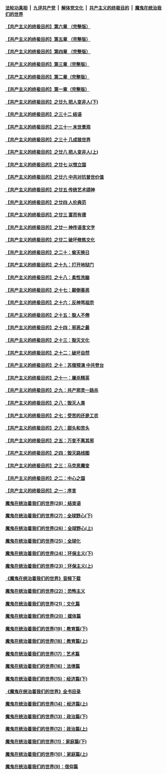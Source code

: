 ####  [法轮功真相](../../../../basic/blob/master/README.md?t=07070902) &nbsp;|&nbsp; [九评共产党](../../../../9ping.md/blob/master/README.md?t=07070902) &nbsp;|&nbsp; [解体党文化](../../../../jtdwh.md/blob/master/README.md?t=07070902)  &nbsp;|&nbsp; [共产主义的终极目的](../../../../gczydzjmd.md/blob/master/README.md?t=07070902) &nbsp;|&nbsp; [魔鬼在统治我们的世界](../../../../mgztzwmdsj.md/blob/master/README.md?t=07070902) 

#### [【共产主义的终极目的】第六章 （完整版）](../pages/nsc422/n11428913.md?t=07070902) 

#### [【共产主义的终极目的】第五章 （完整版）](../pages/nsc422/n11428912.md?t=07070902) 

#### [【共产主义的终极目的】第四章 （完整版）](../pages/nsc422/n11428907.md?t=07070902) 

#### [【共产主义的终极目的】第三章（完整版）](../pages/nsc422/n11428848.md?t=07070902) 

#### [【共产主义的终极目的】第二章（完整版）](../pages/nsc422/n11428831.md?t=07070902) 

#### [【共产主义的终极目的】第一章（完整版）](../pages/nsc422/n11417651.md?t=07070902) 

#### [【共产主义的终极目的】之廿九 把人变非人(下)](../pages/nsc422/n11344140.md?t=07070902) 

#### [【共产主义的终极目的】之三十二 结语](../pages/nsc422/n11360535.md?t=07070902) 

#### [【共产主义的终极目的】之三十一 末世景观](../pages/nsc422/n11351129.md?t=07070902) 

#### [【共产主义的终极目的】之三十 几成狼世界](../pages/nsc422/n11348280.md?t=07070902) 

#### [【共产主义的终极目的】之廿八 把人变非人(上)](../pages/nsc422/n11340492.md?t=07070902) 

#### [【共产主义的终极目的】之廿七 以恨立国](../pages/nsc422/n11336944.md?t=07070902) 

#### [【共产主义的终极目的】之廿六 中共对抗普世价值](../pages/nsc422/n11324785.md?t=07070902) 

#### [【共产主义的终极目的】之廿五 传统艺术颂神](../pages/nsc422/n11296396.md?t=07070902) 

#### [【共产主义的终极目的】之廿四 人伦典范](../pages/nsc422/n11296397.md?t=07070902) 

#### [【共产主义的终极目的】之廿三 富而有德](../pages/nsc422/n11283598.md?t=07070902) 

#### [【共产主义的终极目的】之廿一 神传语言文字](../pages/nsc422/n11263265.md?t=07070902) 

#### [【共产主义的终极目的】之廿二 破坏修炼文化](../pages/nsc422/n11245728.md?t=07070902) 

#### [【共产主义的终极目的】之二十：偷天换日](../pages/nsc422/n11238846.md?t=07070902) 

#### [【共产主义的终极目的】之十九：打开地狱门](../pages/nsc422/n11206376.md?t=07070902) 

#### [【共产主义的终极目的】之十八：柔性洗脑](../pages/nsc422/n11199994.md?t=07070902) 

#### [【共产主义的终极目的】之十七：颠倒善恶](../pages/nsc422/n11179782.md?t=07070902) 

#### [【共产主义的终极目的】之十六：反神骂祖宗](../pages/nsc422/n11166798.md?t=07070902) 

#### [【共产主义的终极目的】之十五：毁人不倦](../pages/nsc422/n11166792.md?t=07070902) 

#### [【共产主义的终极目的】之十四：邪恶之最](../pages/nsc422/n11150249.md?t=07070902) 

#### [【共产主义的终极目的】之十三：毁灭文化](../pages/nsc422/n11135227.md?t=07070902) 

#### [【共产主义的终极目的】之十二：破坏自然](../pages/nsc422/n11135214.md?t=07070902) 

#### [【共产主义的终极目的】之十：苏俄预演 中共登台](../pages/nsc422/n11118424.md?t=07070902) 

#### [【共产主义的终极目的】之十一：屠杀精英](../pages/nsc422/n11118442.md?t=07070902) 

#### [【共产主义的终极目的】之九：共产邪灵一路杀](../pages/nsc422/n11114139.md?t=07070902) 

#### [【共产主义的终极目的】之八：毁灭人类](../pages/nsc422/n11108503.md?t=07070902) 

#### [【共产主义的终极目的】之七：受苦的还是工农](../pages/nsc422/n11101809.md?t=07070902) 

#### [【共产主义的终极目的】之六：甜头和苦头](../pages/nsc422/n11096971.md?t=07070902) 

#### [【共产主义的终极目的】之五：万变不离其邪](../pages/nsc422/n11091285.md?t=07070902) 

#### [【共产主义的终极目的】之四：毁灭路线图](../pages/nsc422/n11086284.md?t=07070902) 

#### [【共产主义的终极目的】之三：马克思魔变](../pages/nsc422/n11061941.md?t=07070902) 

#### [【共产主义的终极目的】之二：中心之国](../pages/nsc422/n11047728.md?t=07070902) 

#### [【共产主义的终极目的】之一：序言](../pages/nsc422/n11086077.md?t=07070902) 

#### [魔鬼在统治着我们的世界(28)：结束语](../pages/nsc422/n10936246.md?t=07070902) 

#### [魔鬼在统治着我们的世界(27)：全球野心(下)](../pages/nsc422/n10928319.md?t=07070902) 

#### [魔鬼在统治着我们的世界(26)：全球野心(上)](../pages/nsc422/n10900318.md?t=07070902) 

#### [魔鬼在统治着我们的世界(25)：全球化](../pages/nsc422/n10788205.md?t=07070902) 

#### [魔鬼在统治着我们的世界(24)：环保主义(下)](../pages/nsc422/n10695307.md?t=07070902) 

#### [魔鬼在统治着我们的世界(23)：环保主义(上)](../pages/nsc422/n10688613.md?t=07070902) 

#### [《魔鬼在统治着我们的世界》音频下载](../pages/nsc422/n10635553.md?t=07070902) 

#### [魔鬼在统治着我们的世界(22)：恐怖主义](../pages/nsc422/n10614727.md?t=07070902) 

#### [魔鬼在统治着我们的世界(21)：文化篇](../pages/nsc422/n10597706.md?t=07070902) 

#### [魔鬼在统治着我们的世界(20)：媒体篇](../pages/nsc422/n10586579.md?t=07070902) 

#### [魔鬼在统治着我们的世界(19)：教育篇(下)](../pages/nsc422/n10564808.md?t=07070902) 

#### [魔鬼在统治着我们的世界(18)：教育篇(上)](../pages/nsc422/n10526970.md?t=07070902) 

#### [魔鬼在统治着我们的世界(17)：艺术篇](../pages/nsc422/n10499093.md?t=07070902) 

#### [魔鬼在统治着我们的世界(16)：法律篇](../pages/nsc422/n10485969.md?t=07070902) 

#### [魔鬼在统治着我们的世界(15)：经济篇(下)](../pages/nsc422/n10469975.md?t=07070902) 

#### [《魔鬼在统治着我们的世界》全书目录](../pages/nsc422/n10464261.md?t=07070902) 

#### [魔鬼在统治着我们的世界(14)：经济篇(上)](../pages/nsc422/n10457370.md?t=07070902) 

#### [魔鬼在统治着我们的世界(13)：政治篇(下)](../pages/nsc422/n10448270.md?t=07070902) 

#### [魔鬼在统治着我们的世界(12)：政治篇(上)](../pages/nsc422/n10444576.md?t=07070902) 

#### [魔鬼在统治着我们的世界(11)：家庭篇(下)](../pages/nsc422/n10440961.md?t=07070902) 

#### [魔鬼在统治着我们的世界(10)：家庭篇(上)](../pages/nsc422/n10435448.md?t=07070902) 

#### [魔鬼在统治着我们的世界(9)：信仰篇](../pages/nsc422/n10432159.md?t=07070902) 

